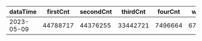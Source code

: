 |dataTime|firstCnt|secondCnt|thirdCnt|fourCnt|winCnt|vrate|wrate|
|-|-|-|-|-|-|-|-|
|2023-05-09|44788717|44376255|33442721|7496664|6704713|86.7%|14.2%|
